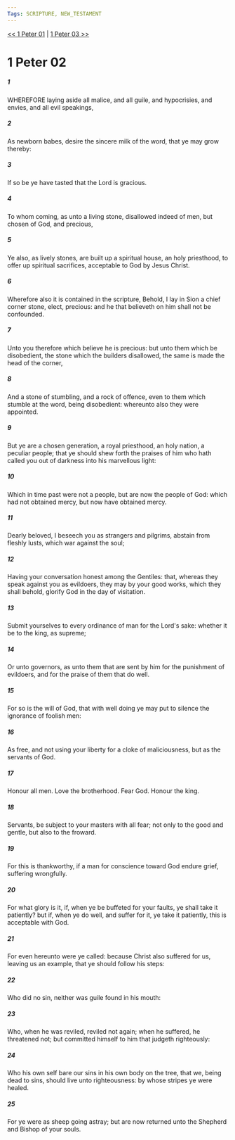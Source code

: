 ```yaml
---
Tags: SCRIPTURE, NEW_TESTAMENT
---
```


[<< 1 Peter 01](NEW_TESTAMENT/21_1_Peter/1_Peter_01.md) | [1 Peter 03 >>](NEW_TESTAMENT/21_1_Peter/1_Peter_03.md)

# 1 Peter 02

##### 1

WHEREFORE laying aside all malice, and all guile, and hypocrisies, and envies, and all evil speakings,

##### 2

As newborn babes, desire the sincere milk of the word, that ye may grow thereby:

##### 3

If so be ye have tasted that the Lord is gracious.

##### 4

To whom coming, as unto a living stone, disallowed indeed of men, but chosen of God, and precious,

##### 5

Ye also, as lively stones, are built up a spiritual house, an holy priesthood, to offer up spiritual sacrifices, acceptable to God by Jesus Christ.

##### 6

Wherefore also it is contained in the scripture, Behold, I lay in Sion a chief corner stone, elect, precious: and he that believeth on him shall not be confounded.

##### 7

Unto you therefore which believe he is precious: but unto them which be disobedient, the stone which the builders disallowed, the same is made the head of the corner,

##### 8

And a stone of stumbling, and a rock of offence, even to them which stumble at the word, being disobedient: whereunto also they were appointed.

##### 9

But ye are a chosen generation, a royal priesthood, an holy nation, a peculiar people; that ye should shew forth the praises of him who hath called you out of darkness into his marvellous light:

##### 10

Which in time past were not a people, but are now the people of God: which had not obtained mercy, but now have obtained mercy.

##### 11

Dearly beloved, I beseech you as strangers and pilgrims, abstain from fleshly lusts, which war against the soul;

##### 12

Having your conversation honest among the Gentiles: that, whereas they speak against you as evildoers, they may by your good works, which they shall behold, glorify God in the day of visitation.

##### 13

Submit yourselves to every ordinance of man for the Lord's sake: whether it be to the king, as supreme;

##### 14

Or unto governors, as unto them that are sent by him for the punishment of evildoers, and for the praise of them that do well.

##### 15

For so is the will of God, that with well doing ye may put to silence the ignorance of foolish men:

##### 16

As free, and not using your liberty for a cloke of maliciousness, but as the servants of God.

##### 17

Honour all men. Love the brotherhood. Fear God. Honour the king.

##### 18

Servants, be subject to your masters with all fear; not only to the good and gentle, but also to the froward.

##### 19

For this is thankworthy, if a man for conscience toward God endure grief, suffering wrongfully.

##### 20

For what glory is it, if, when ye be buffeted for your faults, ye shall take it patiently? but if, when ye do well, and suffer for it, ye take it patiently, this is acceptable with God.

##### 21

For even hereunto were ye called: because Christ also suffered for us, leaving us an example, that ye should follow his steps:

##### 22

Who did no sin, neither was guile found in his mouth:

##### 23

Who, when he was reviled, reviled not again; when he suffered, he threatened not; but committed himself to him that judgeth righteously:

##### 24

Who his own self bare our sins in his own body on the tree, that we, being dead to sins, should live unto righteousness: by whose stripes ye were healed.

##### 25

For ye were as sheep going astray; but are now returned unto the Shepherd and Bishop of your souls.
